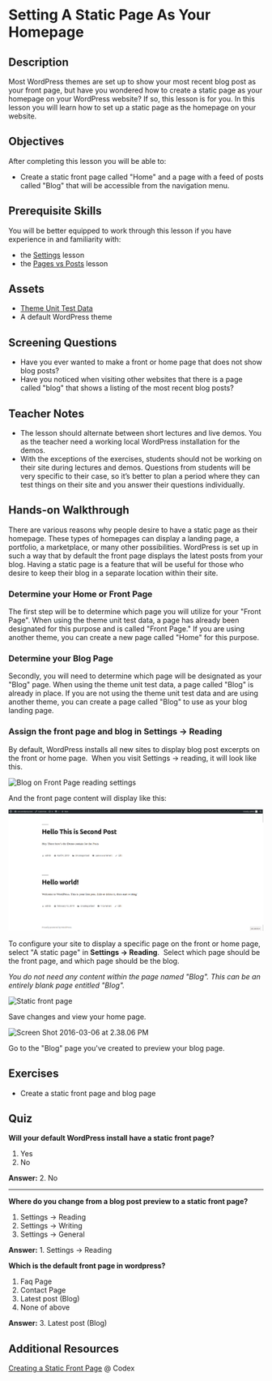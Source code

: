 # Setting A Static Page As Your Homepage

## Description

Most WordPress themes are set up to show your most recent blog post as your front page, but have you wondered how to create a static page as your homepage on your WordPress website? If so, this lesson is for you. In this lesson you will learn how to set up a static page as the homepage on your website.

## Objectives

After completing this lesson you will be able to:

*   Create a static front page called "Home" and a page with a feed of posts called "Blog" that will be accessible from the navigation menu.

## Prerequisite Skills

You will be better equipped to work through this lesson if you have experience in and familiarity with:

*   the [Settings](https://make.wordpress.org/training/handbook/user-lessons/settings/) lesson
*   the [Pages vs Posts](https://make.wordpress.org/training/handbook/user-lessons/pages-vs-posts/) lesson

## Assets

*   [Theme Unit Test Data](https://wpcom-themes.svn.automattic.com/demo/theme-unit-test-data.xml)
*   A default WordPress theme

## Screening Questions

*   Have you ever wanted to make a front or home page that does not show blog posts?
*   Have you noticed when visiting other websites that there is a page called "blog" that shows a listing of the most recent blog posts?

## Teacher Notes

*   The lesson should alternate between short lectures and live demos. You as the teacher need a working local WordPress installation for the demos.
*   With the exceptions of the exercises, students should not be working on their site during lectures and demos. Questions from students will be very specific to their case, so it’s better to plan a period where they can test things on their site and you answer their questions individually.

## Hands-on Walkthrough

There are various reasons why people desire to have a static page as their homepage. These types of homepages can display a landing page, a portfolio, a marketplace, or many other possibilities. WordPress is set up in such a way that by default the front page displays the latest posts from your blog. Having a static page is a feature that will be useful for those who desire to keep their blog in a separate location within their site.

### Determine your Home or Front Page

The first step will be to determine which page you will utilize for your "Front Page". When using the theme unit test data, a page has already been designated for this purpose and is called "Front Page." If you are using another theme, you can create a new page called "Home" for this purpose.

### Determine your Blog Page

Secondly, you will need to determine which page will be designated as your "Blog" page. When using the theme unit test data, a page called "Blog" is already in place. If you are not using the theme unit test data and are using another theme, you can create a page called "Blog" to use as your blog landing page.

### Assign the front page and blog in Settings -> Reading

By default, WordPress installs all new sites to display blog post excerpts on the front or home page.  When you visit Settings -> reading, it will look like this.

![Blog on Front Page reading settings](/setting-a-static-page-as-your-homepage/blob/dev/images/reading-settings.png)

And the front page content will display like this:

![Home Page as Blog Excerpts](images/static-front-page.png)

To configure your site to display a specific page on the front or home page, select "A static page" in **Settings -> Reading**.  Select which page should be the front page, and which page should be the blog.

_You do not need any content within the page named "Blog". This can be an entirely blank page entitled "Blog"._

![Static front page](https://make.wordpress.org/training/files/2015/12/Screen-Shot-2016-03-06-at-2.15.11-PM.png)

Save changes and view your home page.

![Screen Shot 2016-03-06 at 2.38.06 PM](https://make.wordpress.org/training/files/2015/12/Screen-Shot-2016-03-06-at-2.38.06-PM-1024x769.png)

Go to the "Blog" page you've created to preview your blog page.

## Exercises

*   Create a static front page and blog page

## Quiz

**Will your default WordPress install have a static front page?**

1.  Yes
2.  No

**Answer:** 2\. No 

<hr>

**Where do you change from a blog post preview to a static front page?**

1.  Settings -> Reading
2.  Settings -> Writing
3.  Settings -> General

**Answer:** 1\. Settings -> Reading

**Which is the default front page in wordpress?**

1.  Faq Page
2.  Contact Page 
3.  Latest post (Blog)
4.  None of above

**Answer:** 3\. Latest post (Blog)

## Additional Resources

[Creating a Static Front Page](https://codex.wordpress.org/Creating_a_Static_Front_Page) @ Codex
